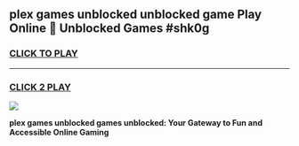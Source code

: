 
## plex games unblocked unblocked game Play Online 👋 Unblocked Games #shk0g
<h3>
<a href="https://premium.freeplayer.one?title=plex_games_unblocked&ref=21F">CLICK TO PLAY</a></h3>
<hr>

<h3>
<a href="https://premium.freeplayer.one?title=plex_games_unblocked&ref=21F">CLICK 2 PLAY</a>
  
</h3>

<a href="https://premium.freeplayer.one?title=plex_games_unblocked&ref=21F/"><img src="https://clearcache.store/games.png"></a>


**plex games unblocked games unblocked: Your Gateway to Fun and Accessible Online Gaming**
